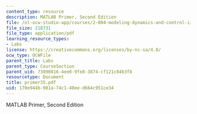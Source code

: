 ```yaml
---
content_type: resource
description: MATLAB Primer, Second Edition
file: /ol-ocw-studio-app/courses/2-004-modeling-dynamics-and-control-ii-spring-2003/170e944b981a74c140eed664c951ce34_primer35.pdf
file_size: 218731
file_type: application/pdf
learning_resource_types:
- Labs
license: https://creativecommons.org/licenses/by-nc-sa/4.0/
ocw_type: OCWFile
parent_title: Labs
parent_type: CourseSection
parent_uid: 73890816-4ee0-9fe8-3874-cf121c84b3f8
resourcetype: Document
title: primer35.pdf
uid: 170e944b-981a-74c1-40ee-d664c951ce34
---
```

MATLAB Primer, Second Edition